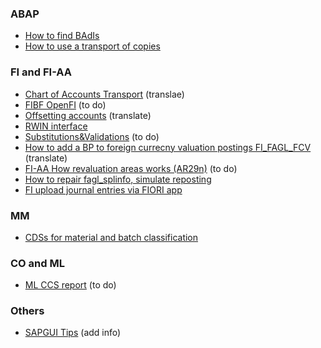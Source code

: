 ### ABAP

- [How to find BAdIs](ABAP%20Find%20BAdIs.md)
- [How to use a transport of copies](BC%20Transport%20of%20copies.md)

### FI and FI-AA

- [Chart of Accounts Transport](FI%20CoA%20Transport.md) (translae)
- [FIBF OpenFI](FI%20FIBF%20OpenFI.md) (to do)
- [Offsetting accounts](FI%20Offsetting%20accounts.md) (translate)
- [RWIN interface](FI%20RWIN%20interface.md)
- [Substitutions&Validations](FI%20Substitutions&Validations.md) (to do)
- [How to add a BP to foreign currecny valuation postings FI_FAGL_FCV](FI_FAGL_FCV%20add%20BP.md) (translate)
- [FI-AA How revaluation areas works (AR29n)](FI-AA%20Revaluation%20Areas.md) (to do)
- [How to repair fagl_splinfo, simulate reposting](FM%20repair%20fagl_splinfo.md)
- [FI upload journal entries via FIORI app](FI%20upload%20journal%20entries%20via%20FIORI%20app.md)

### MM

- [CDSs for material and batch classification](MM%20Material%20and%20Batch%20classification.md)

### CO and ML

- [ML CCS report](ML%20CCS%20report.md) (to do)

### Others

- [SAPGUI Tips](SAPGUI%20Tips.md) (add info)

